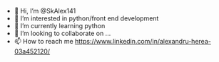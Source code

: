 - 👋 Hi, I’m @SkAlex141
- 👀 I’m interested in python/front end development
- 🌱 I’m currently learning python
- 💞️ I’m looking to collaborate on ...
- 📫 How to reach me https://www.linkedin.com/in/alexandru-herea-03a452120/

<!---
SkAlex141/SkAlex141 is a ✨ special ✨ repository because its `README.md` (this file) appears on your GitHub profile.
You can click the Preview link to take a look at your changes.
--->
